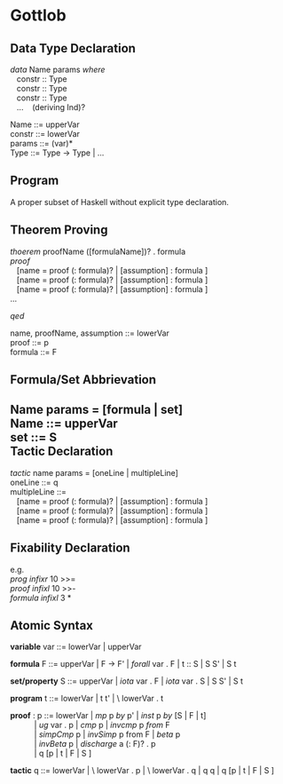 Gottlob
=======
Data Type Declaration
-----
*data* Name params *where*  
&nbsp;&nbsp; constr :: Type  
&nbsp;&nbsp; constr :: Type  
&nbsp;&nbsp; constr :: Type  
&nbsp;&nbsp; ...
&nbsp;&nbsp; (deriving Ind)?
   
Name ::= upperVar  
constr ::= lowerVar  
params ::= (var)*  
Type ::= Type -> Type | ...
 
Program 
----
A proper subset of Haskell without explicit type declaration.

Theorem Proving
------
*thoerem* proofName ([formulaName])? . formula  
*proof*  
&nbsp;&nbsp; [name = proof (: formula)? | [assumption] : formula ]  
&nbsp;&nbsp; [name = proof (: formula)? | [assumption] : formula ]  
&nbsp;&nbsp; [name = proof (: formula)? | [assumption] : formula ]  
...
  
*qed*

name, proofName, assumption ::= lowerVar  
proof ::= p  
formula ::= F

Formula/Set Abbrievation
-------
Name params = [formula | set]  
Name ::= upperVar  
set ::= S  
Tactic Declaration
----
*tactic* name params = [oneLine | multipleLine]  
oneLine ::= q  
multipleLine ::=    
&nbsp;&nbsp; [name = proof (: formula)? | [assumption] : formula ]  
&nbsp;&nbsp; [name = proof (: formula)? | [assumption] : formula ]  
&nbsp;&nbsp; [name = proof (: formula)? | [assumption] : formula ]  

Fixability Declaration
------
e.g.  
*prog* *infixr* 10 >>=  
*proof* *infixl* 10 >>-  
*formula* *infixl* 3 *  


Atomic Syntax
-------

**variable** var ::= lowerVar | upperVar

**formula** F ::= upperVar | F -> F' | *forall* var . F | t :: S | S S' | S t

**set/property** S ::= upperVar | *iota* var . F | *iota* var . S | S S' | S t

**program** t ::= lowerVar | t t' | \ lowerVar . t 

**proof** : p ::= lowerVar | *mp* p *by* p'   | *inst* p *by* [S | F | t]   
&nbsp;&nbsp;&nbsp;&nbsp;&nbsp;&nbsp;&nbsp;&nbsp;&nbsp;&nbsp;&nbsp;| *ug* var . p | *cmp* p | *invcmp* p *from* F   
&nbsp;&nbsp;&nbsp;&nbsp;&nbsp;&nbsp;&nbsp;&nbsp;&nbsp;&nbsp;&nbsp;| *simpCmp* p | *invSimp* p from F | *beta* p   
&nbsp;&nbsp;&nbsp;&nbsp;&nbsp;&nbsp;&nbsp;&nbsp;&nbsp;&nbsp;&nbsp;| *invBeta* p | *discharge* a (: F)? . p    
&nbsp;&nbsp;&nbsp;&nbsp;&nbsp;&nbsp;&nbsp;&nbsp;&nbsp;&nbsp;&nbsp;| q [p | t | F | S ]
                
**tactic** q ::= lowerVar | \ lowerVar . p | \ lowerVar . q | q q | q [p | t | F | S ]
